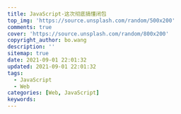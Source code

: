 ```yaml
---
title: JavaScript-这次彻底搞懂闭包
top_img: 'https://source.unsplash.com/random/500x200'
comments: true
cover: 'https://source.unsplash.com/random/800x200'
copyright_author: bo.wang
description: ''
sitemap: true
date: 2021-09-01 22:01:32
updated: 2021-09-01 22:01:32
tags:
  - JavaScript
  - Web
categories: [Web, JavaScript]
keywords:
---
```


